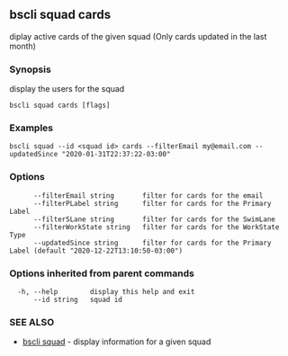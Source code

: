 ## bscli squad cards

diplay active cards of the given squad (Only cards updated in the last month)

### Synopsis

display the users for the squad
	

```
bscli squad cards [flags]
```

### Examples

```
bscli squad --id <squad id> cards --filterEmail my@email.com --updatedSince "2020-01-31T22:37:22-03:00" 
```

### Options

```
      --filterEmail string       filter for cards for the email
      --filterPLabel string      filter for cards for the Primary Label
      --filterSLane string       filter for cards for the SwimLane
      --filterWorkState string   filter for cards for the WorkState Type
      --updatedSince string      filter for cards for the Primary Label (default "2020-12-22T13:10:50-03:00")
```

### Options inherited from parent commands

```
  -h, --help        display this help and exit
      --id string   squad id
```

### SEE ALSO

* [bscli squad](bscli_squad.md)	 - display information for a given squad

